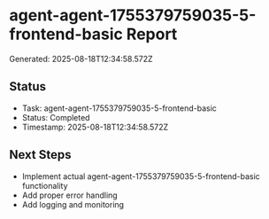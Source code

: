 # agent-agent-1755379759035-5-frontend-basic Report

Generated: 2025-08-18T12:34:58.572Z

## Status
- Task: agent-agent-1755379759035-5-frontend-basic
- Status: Completed
- Timestamp: 2025-08-18T12:34:58.572Z

## Next Steps
- Implement actual agent-agent-1755379759035-5-frontend-basic functionality
- Add proper error handling
- Add logging and monitoring
